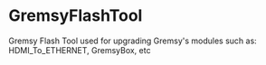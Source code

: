 # GremsyFlashTool
Gremsy Flash Tool used for upgrading Gremsy's modules such as: HDMI_To_ETHERNET, GremsyBox, etc
